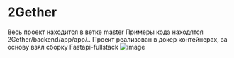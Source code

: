 # 2Gether
Весь проект находится в ветке master
Примеры кода находятся 2Gether/backend/app/app/..
Проект реализован в докер контейнерах, за основу взял сборку Fastapi-fullstack
![image](https://user-images.githubusercontent.com/102619876/183118375-c9720b7f-9f6b-4cd6-99ec-1e6a4a0995cb.png)
